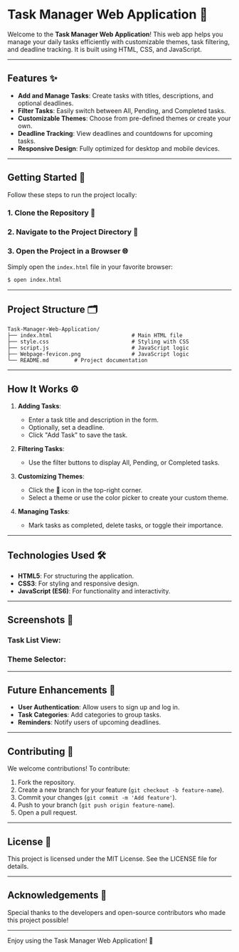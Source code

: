 # Task Manager Web Application 🚀

Welcome to the **Task Manager Web Application**! This web app helps you manage your daily tasks efficiently with customizable themes, task filtering, and deadline tracking. It is built using HTML, CSS, and JavaScript.

---

## Features ✨

- **Add and Manage Tasks**: Create tasks with titles, descriptions, and optional deadlines.
- **Filter Tasks**: Easily switch between All, Pending, and Completed tasks.
- **Customizable Themes**: Choose from pre-defined themes or create your own.
- **Deadline Tracking**: View deadlines and countdowns for upcoming tasks.
- **Responsive Design**: Fully optimized for desktop and mobile devices.

---

## Getting Started 🚀

Follow these steps to run the project locally:

### 1. Clone the Repository 📂


### 2. Navigate to the Project Directory 📁


### 3. Open the Project in a Browser 🌐

Simply open the `index.html` file in your favorite browser:

```bash
$ open index.html
```

---

## Project Structure 🗂️

```
Task-Manager-Web-Application/
├── index.html                         # Main HTML file
├── style.css                          # Styling with CSS
├── script.js                          # JavaScript logic
├── Webpage-fevicon.png                # JavaScript logic
└── README.md        # Project documentation
```

---

## How It Works ⚙️

1. **Adding Tasks**:

   - Enter a task title and description in the form.
   - Optionally, set a deadline.
   - Click "Add Task" to save the task.

2. **Filtering Tasks**:

   - Use the filter buttons to display All, Pending, or Completed tasks.

3. **Customizing Themes**:

   - Click the 🎨 icon in the top-right corner.
   - Select a theme or use the color picker to create your custom theme.

4. **Managing Tasks**:

   - Mark tasks as completed, delete tasks, or toggle their importance.

---

## Technologies Used 🛠️

- **HTML5**: For structuring the application.
- **CSS3**: For styling and responsive design.
- **JavaScript (ES6)**: For functionality and interactivity.

---

## Screenshots 📸

### Task List View:


### Theme Selector:



---

## Future Enhancements 🚀

- **User Authentication**: Allow users to sign up and log in.
- **Task Categories**: Add categories to group tasks.
- **Reminders**: Notify users of upcoming deadlines.

---

## Contributing 🤝

We welcome contributions! To contribute:

1. Fork the repository.
2. Create a new branch for your feature (`git checkout -b feature-name`).
3. Commit your changes (`git commit -m 'Add feature'`).
4. Push to your branch (`git push origin feature-name`).
5. Open a pull request.

---

## License 📄

This project is licensed under the MIT License. See the LICENSE file for details.

---

## Acknowledgements 🙌

Special thanks to the developers and open-source contributors who made this project possible!

---

Enjoy using the Task Manager Web Application! 🎉

